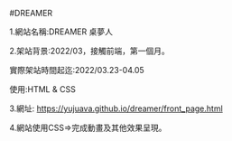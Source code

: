 #DREAMER <br>

1.網站名稱:DREAMER 桌夢人<br>

2.架站背景:2022/03，接觸前端，第一個月。<br>

實際架站時間起迄:2022/03.23-04.05<br>

使用:HTML & CSS <br>

3.網址: https://yujuava.github.io/dreamer/front_page.html <br>

4.網站使用CSS=>完成動畫及其他效果呈現。
